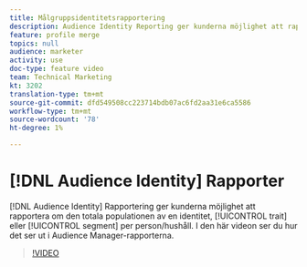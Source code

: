 ```yaml
---
title: Målgruppsidentitetsrapportering
description: Audience Identity Reporting ger kunderna möjlighet att rapportera om den totala populationen av en egenskap eller definitioner av identitet per person/hushåll för en egenskap eller ett segment. I den här videon ser du hur det ser ut i Audience Manager-rapporterna.
feature: profile merge
topics: null
audience: marketer
activity: use
doc-type: feature video
team: Technical Marketing
kt: 3202
translation-type: tm+mt
source-git-commit: dfd549508cc223714bdb07ac6fd2aa31e6ca5586
workflow-type: tm+mt
source-wordcount: '78'
ht-degree: 1%

---
```



# [!DNL Audience Identity] Rapporter

[!DNL Audience Identity] Rapportering ger kunderna möjlighet att rapportera om den totala populationen av en identitet,  [!UICONTROL trait] eller  [!UICONTROL segment] per person/hushåll. I den här videon ser du hur det ser ut i Audience Manager-rapporterna.

>[!VIDEO](https://video.tv.adobe.com/v/27977/?quality=12)
